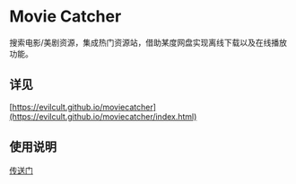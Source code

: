 # Movie Catcher
搜索电影/美剧资源，集成热门资源站，借助某度网盘实现离线下载以及在线播放功能。

## 详见
[https://evilcult.github.io/moviecatcher](https://evilcult.github.io/moviecatcher/index.html)

## 使用说明
[传送门](https://github.com/EvilCult/moviecatcher/wiki/Application-Guide)

